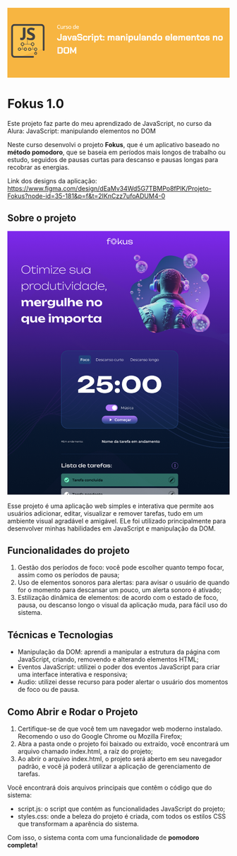 ![](thumbnail.png)

# Fokus 1.0

Este projeto faz parte do meu aprendizado de JavaScript, no curso da Alura: JavaScript: manipulando elementos no DOM 

Neste curso desenvolvi o projeto **Fokus**, que é um aplicativo baseado no **método pomodoro**, que se baseia em períodos mais longos de trabalho ou estudo, seguidos de pausas curtas para descanso e pausas longas para recobrar as energias. 

Link dos designs da aplicação: https://www.figma.com/design/dEaMv34Wd5G7TBMPo8fPlK/Projeto-Fokus?node-id=35-181&p=f&t=2IKnCzz7ufoADUM4-0

## Sobre o projeto

![](print.png)

Esse projeto é uma aplicação web simples e interativa que permite aos usuários adicionar, editar, visualizar e remover tarefas, tudo em um ambiente visual agradável e amigável. ELe foi utilizado principalmente para desenvolver minhas habilidades em JavaScript e manipulação da DOM.

## Funcionalidades do projeto

1. Gestão dos períodos de foco: você pode escolher quanto tempo focar, assim como os períodos de pausa;
2. Uso de elementos sonoros para alertas: para avisar o usuário de quando for o momento para descansar um pouco, um alerta sonoro é ativado;
3. Estilização dinâmica de elementos: de acordo com o estado de foco, pausa, ou descanso longo o visual da aplicação muda, para fácil uso do sistema.

## Técnicas e Tecnologias

- Manipulação da DOM: aprendi a manipular a estrutura da página com JavaScript, criando, removendo e alterando elementos HTML;
- Eventos JavaScript: utilizei o poder dos eventos JavaScript para criar uma interface interativa e responsiva;
- Audio: utilizei desse recurso para poder alertar o usuário dos momentos de foco ou de pausa.

## Como Abrir e Rodar o Projeto

1. Certifique-se de que você tem um navegador web moderno instalado. Recomendo o uso do Google Chrome ou Mozilla Firefox;
2. Abra a pasta onde o projeto foi baixado ou extraído, você encontrará um arquivo chamado index.html, a raíz do projeto;
3. Ao abrir o arquivo index.html, o projeto será aberto em seu navegador padrão, e você já poderá utilizar a aplicação de gerenciamento de tarefas.

Você encontrará dois arquivos principais que contêm o código que do sistema:

- script.js: o script que contém as funcionalidades JavaScript do projeto;
- styles.css: onde a beleza do projeto é criada, com todos os estilos CSS que transformam a aparência do sistema.

Com isso, o sistema conta com uma funcionalidade de **pomodoro completa!**
